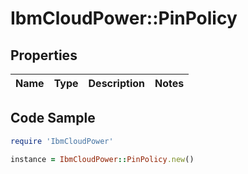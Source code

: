 # IbmCloudPower::PinPolicy

## Properties

Name | Type | Description | Notes
------------ | ------------- | ------------- | -------------

## Code Sample

```ruby
require 'IbmCloudPower'

instance = IbmCloudPower::PinPolicy.new()
```


